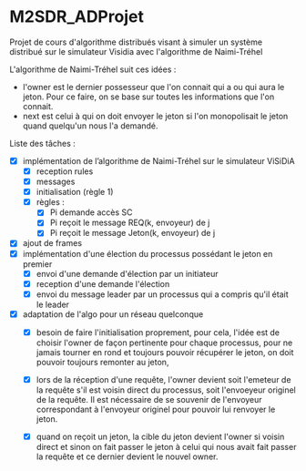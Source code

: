 # M2SDR_ADProjet
Projet de cours d'algorithme distribués visant à simuler un système distribué sur le simulateur Visidia avec l'algorithme de Naimi-Tréhel

L'algorithme de Naimi-Tréhel suit ces idées :
- l'owner est le dernier possesseur que l'on connait qui a ou qui aura le jeton. Pour ce faire, on se base sur toutes les informations que l'on connait. 
- next est celui à qui on doit envoyer le jeton si l'on monopolisait le jeton quand quelqu'un nous l'a demandé. 

Liste des tâches : 
- [x] implémentation de l’algorithme de Naimi-Tréhel sur le simulateur ViSiDiA
	- [x] reception rules
	- [x] messages
	- [x] initialisation (règle 1)
	- [x] règles :
		- [x] Pi demande accès SC
		- [x] Pi reçoit le message REQ(k, envoyeur) de j
		- [x] Pi reçoit le message Jeton(k, envoyeur) de j
- [x] ajout de frames 
- [x] implémentation d'une élection du processus possédant le jeton en premier
	- [x] envoi d'une demande d'élection par un initiateur
	- [x] reception d'une demande l'élection
	- [x] envoi du message leader par un processus qui a compris qu'il était le leader
- [x] adaptation de l'algo pour un réseau quelconque 
	- [x] besoin de faire l'initialisation proprement, pour cela, l'idée est de choisir l'owner de façon pertinente pour chaque processus, pour ne jamais tourner en rond et toujours pouvoir récupérer le jeton, on doit pouvoir toujours remonter au jeton, 
	- [x] lors de la réception d'une requête, l'owner devient soit l'emeteur de la requête s'il est voisin direct du processus, soit l'envoeyeur originel de la requête. Il est nécessaire de se souvenir de l'envoyeur correspondant à l'envoyeur originel pour pouvoir lui renvoyer le jeton. 
	- [x] quand on reçoit un jeton, la cible du jeton devient l'owner si voisin direct et sinon on fait passer le jeton à celui qui nous avait fait passer la requête et ce dernier devient le nouvel owner.  

